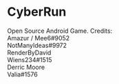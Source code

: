 # CyberRun
Open Source Android Game.
Credits:   
Amazur / Mee6#9052  
NotManyIdeas#9972     
RenderByDavid     
Wiens234#1515     
Derric Moore  
Valia#1576  
